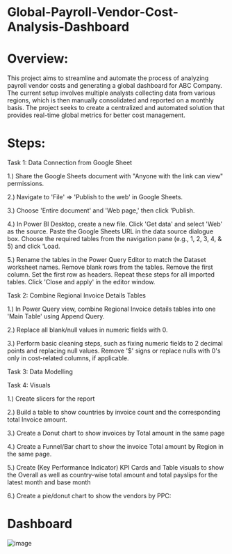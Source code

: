 # Global-Payroll-Vendor-Cost-Analysis-Dashboard

# Overview:
This project aims to streamline and automate the process of analyzing payroll vendor costs and generating a global dashboard for ABC Company. The current setup involves multiple analysts collecting data from various regions, which is then manually consolidated and reported on a monthly basis. The project seeks to create a centralized and automated solution that provides real-time global metrics for better cost management.

# Steps:
Task 1: Data Connection from Google Sheet

1.) Share the Google Sheets document with "Anyone with the link can view" permissions.

2.) Navigate to 'File' => 'Publish to the web' in Google Sheets.

3.) Choose 'Entire document' and 'Web page,' then click 'Publish.

4.) In Power BI Desktop, create a new file. Click 'Get data' and select 'Web' as the source. Paste the Google Sheets URL in the data source dialogue box. Choose the required tables from the navigation pane (e.g., 1, 2, 3, 4, & 5) and click 'Load.

5.) Rename the tables in the Power Query Editor to match the Dataset worksheet names. Remove blank rows from the tables. Remove the first column. Set the first row as headers. Repeat these steps for all imported tables.
Click 'Close and apply' in the editor window.

Task 2: Combine Regional Invoice Details Tables

1.) In Power Query view, combine Regional Invoice details tables into one 'Main Table' using Append Query.

2.) Replace all blank/null values in numeric fields with 0.

3.) Perform basic cleaning steps, such as fixing numeric fields to 2 decimal points and replacing null values. Remove '$' signs or replace nulls with 0's only in cost-related columns, if applicable.

Task 3: Data Modelling

Task 4: Visuals

1.) Create slicers for the report

2.) Build a table to show countries by invoice count and the corresponding total Invoice amount.

3.) Create a Donut chart to show invoices by Total amount in the same page

4.) Create a Funnel/Bar chart to show the invoice Total amount by Region in the same page.

5.) Create (Key Performance Indicator) KPI Cards and Table visuals to show the Overall as well as country-wise total amount and total payslips for the latest month and base month 

6.) Create a pie/donut chart to show the vendors by PPC:

# Dashboard
![image](https://github.com/ManikantaBN/Global-Payroll-Vendor-Cost-Analysis-Dashboard/assets/141845485/e9dbf6a3-fbf1-4fe8-a2ae-53648919c088)
